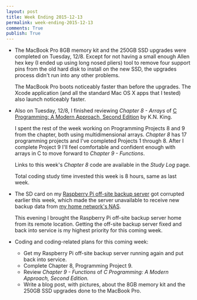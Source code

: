 ```yaml
---
layout: post
title: Week Ending 2015-12-13  
permalink: week-ending-2015-12-13
comments: True
publish: True
---
```


* The MacBook Pro 8GB memory kit and the 250GB SSD upgrades were completed on Tuesday, 12/8. Except for not having a small enough Allen hex key (I ended up using long nosed pliers) tool to remove four support pins from the old hard disk to install on the new SSD, the upgrades process didn't run into any other problems.

    The MacBook Pro boots noticeably faster than before the upgrades. The Xcode application (and all the standard Mac OS X apps that I tested) also launch noticeably faster.

* Also on Tuesday, 12/8, I finished reviewing *Chapter 8 - Arrays* of [C Programming: A Modern Approach, Second Edition](http://www.amazon.com/gp/product/0393979504/ref=as_li_tl?ie=UTF8&camp=1789&creative=9325&creativeASIN=0393979504&linkCode=as2&tag=6767151-20&linkId=FXGSFN72DGVZSLIR) by K.N. King. 

    I spent the rest of the week working on Programming Projects 8 and 9 from the chapter, both using multidimensional arrays. *Chapter 8* has 17 programming projects and I've completed Projects 1 through 8. After I complete Project 9 I'll feel comfortable and confident enough with arrays in C to move forward to *Chapter 9 - Functions*. 

    Links to this week's *Chapter 8* code are available in the *Study Log* page. 

    Total coding study time invested this week is 8 hours, same as last week.

* The SD card on my [Raspberry Pi off-site backup server](http://www.raywritescode.com/offsite-backup-server/) got corrupted earlier this week, which made the server unavailable to receive new backup data from [my home network's NAS](http://www.raywritescode.com/raspberry-pi-nas/).

    This evening I brought the Raspberry Pi off-site backup server home from its remote location. Getting the off-site backup server fixed and back into service is my highest priority for this coming week.  

* Coding and coding-related plans for this coming week:
    * Get my Raspberry Pi off-site backup server running again and put back into service.
    * Complete Chapter 8, Programming Project 9. 
    * Review *Chapter 9 - Functions* of *C Programming: A Modern Approach, Second Edition.*
    * Write a blog post, with pictures, about the 8GB memory kit and the 250GB SSD upgrades done to the MacBook Pro.
